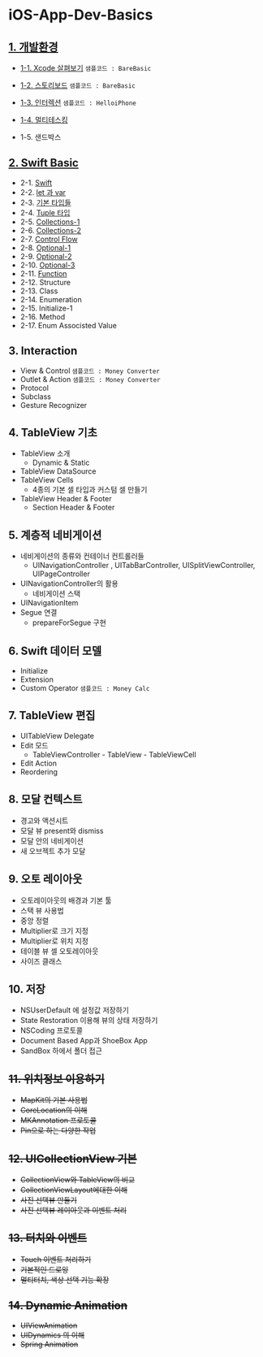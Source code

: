 # iOS-App-Dev-Basics

## [1. 개발환경](https://github.com/CodersHigh/iOS-App-Dev-Basics/Chapter1)
* [1-1. Xcode 살펴보기](https://github.com/CodersHigh/iOS-App-Dev-Basics/Chapter1/README.md#1-1-xcode-살펴보기) `샘플코드 : BareBasic`
* [1-2. 스토리보드](https://github.com/CodersHigh/iOS-App-Dev-Basics/Chapter1/README.md#1-2-스토리보드) `샘플코드 : BareBasic`

* [1-3. 인터렉션](https://github.com/CodersHigh/iOS-App-Dev-Basics/Chapter1/README.md#1-3-인터렉션) `샘플코드 : HelloiPhone`
* [1-4. 멀티테스킹](https://github.com/CodersHigh/iOS-App-Dev-Basics/Chapter1/README.md#1-3-멀티테스킹)
* 1-5. 샌드박스



## [2. Swift Basic](https://github.com/CodersHigh/iOS-App-Dev-Basics/blob/master/chapter2.md)
* 2-1. [Swift](https://github.com/CodersHigh/iOS-App-Dev-Basics/blob/master/chapter2.md#2-1-swift)
* 2-2. [let 과 var](https://github.com/CodersHigh/iOS-App-Dev-Basics/blob/master/chapter2.md#2-2-let-과-var)
* 2-3. [기본 타입들](https://github.com/CodersHigh/iOS-App-Dev-Basics/blob/master/chapter2.md#2-3-기본-타입들)
* 2-4. [Tuple 타입](https://github.com/CodersHigh/iOS-App-Dev-Basics/blob/master/chapter2.md#2-4-tuple-타입)
* 2-5. [Collections-1](https://github.com/CodersHigh/iOS-App-Dev-Basics/blob/master/chapter2.md#2-5-collections---1)
* 2-6. [Collections-2](https://github.com/CodersHigh/iOS-App-Dev-Basics/blob/master/chapter2.md#2-6-collections---2)
* 2-7. [Control Flow](https://github.com/CodersHigh/iOS-App-Dev-Basics/blob/master/chapter2.md#2-7-control-flow)
* 2-8. [Optional-1](https://github.com/CodersHigh/iOS-App-Dev-Basics/blob/master/chapter2.md#2-8-optional---1)
* 2-9. [Optional-2](https://github.com/CodersHigh/iOS-App-Dev-Basics/blob/master/chapter2.md#2-8-optional---2)
* 2-10. [Optional-3](https://github.com/CodersHigh/iOS-App-Dev-Basics/blob/master/chapter2.md#2-8-optional---3)
* 2-11. [Function](https://github.com/CodersHigh/iOS-App-Dev-Basics/blob/master/chapter2.md#2-11-function)
* 2-12. Structure
* 2-13. Class
* 2-14. Enumeration
* 2-15. Initialize-1
* 2-16. Method
* 2-17. Enum Associsted Value

## 3. Interaction
* View & Control `샘플코드 : Money Converter`
* Outlet & Action `샘플코드 : Money Converter`
* Protocol
* Subclass
* Gesture Recognizer

## 4. TableView 기초
* TableView 소개
  * Dynamic & Static
* TableView DataSource
* TableView Cells
  * 4종의 기본 셀 타입과 커스텀 셀 만들기
* TableView Header & Footer
  * Section Header & Footer

## 5. 계층적 네비게이션
* 네비게이션의 종류와 컨테이너 컨트롤러들
  * UINavigationController , UITabBarController, UISplitViewController, UIPageController
* UINavigationController의 활용
  * 네비게이션 스택
* UINavigationItem
* Segue 연결
  * prepareForSegue 구현

## 6. Swift 데이터 모델
* Initialize
* Extension
* Custom Operator `샘플코드 : Money Calc`

## 7. TableView 편집
* UITableView Delegate
* Edit 모드
  * TableViewController - TableView - TableViewCell
* Edit Action
* Reordering

## 8. 모달 컨텍스트
* 경고와 액션시트
* 모달 뷰 present와 dismiss
* 모달 안의 네비게이션
* 새 오브젝트 추가 모달

## 9. 오토 레이아웃
* 오토레이아웃의 배경과 기본 툴
* 스택 뷰 사용법
* 중앙 정렬
* Multiplier로 크기 지정
* Multiplier로 위치 지정
* 테이블 뷰 셀 오토레이아웃
* 사이즈 클래스

## 10. 저장
* NSUserDefault 에 설정값 저장하기
* State Restoration 이용해 뷰의 상태 저장하기
* NSCoding 프로토콜
* Document Based App과 ShoeBox App
* SandBox 하에서 폴더 접근












## ~~11. 위치정보 이용하기~~
* ~~MapKit의 기본 사용법~~
* ~~CoreLocation의 이해~~
* ~~MKAnnotation 프로토콜~~
* ~~Pin으로 하는 다양한 작업~~

## ~~12. UICollectionView 기본~~
* ~~CollectionView와 TableView의 비교~~
* ~~CollectionViewLayout에대한 이해~~
* ~~사진 선택뷰 만들기~~
* ~~사진 선택뷰 레이아웃과 이벤트 처리~~

## ~~13. 터치와 이벤트~~
* ~~Touch 이벤트 처리하기~~
* ~~기본적인 드로잉~~
* ~~멀티터치, 색상 선택 기능 확장~~

## ~~14. Dynamic Animation~~
* ~~UIViewAnimation~~
* ~~UIDynamics 의 이해~~
* ~~Spring Animation~~
